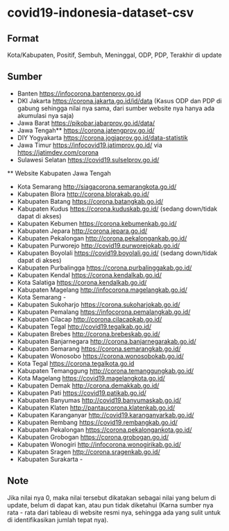 # covid19-indonesia-dataset-csv

## Format
Kota/Kabupaten, Positif, Sembuh, Meninggal, ODP, PDP, Terakhir di update

## Sumber
- Banten https://infocorona.bantenprov.go.id
- DKI Jakarta https://corona.jakarta.go.id/id/data (Kasus ODP dan PDP di gabung sehingga nilai nya sama, dari sumber website nya hanya ada akumulasi nya saja)
- Jawa Barat https://pikobar.jabarprov.go.id/data/
- Jawa Tengah** https://corona.jatengprov.go.id/ 
- DIY Yogyakarta https://corona.jogjaprov.go.id/data-statistik
- Jawa Timur https://infocovid19.jatimprov.go.id/ via https://jatimdev.com/corona
- Sulawesi Selatan https://covid19.sulselprov.go.id/

** Website Kabupaten Jawa Tengah
- Kota Semarang http://siagacorona.semarangkota.go.id/
- Kabupaten Blora http://corona.blorakab.go.id/
- Kabupaten Batang https://corona.batangkab.go.id/
- Kabupaten Kudus https://corona.kuduskab.go.id/ (sedang down/tidak dapat di akses)
- Kabupaten Kebumen https://corona.kebumenkab.go.id/
- Kabupaten Jepara http://corona.jepara.go.id/
- Kabupaten Pekalongan http://corona.pekalongankab.go.id/
- Kabupaten Purworejo http://covid19.purworejokab.go.id/
- Kabupaten Boyolali https://covid19.boyolali.go.id/ (sedang down/tidak dapat di akses)
- Kabupaten Purbalingga https://corona.purbalinggakab.go.id/
- Kabupaten Kendal https://corona.kendalkab.go.id/
- Kota Salatiga https://corona.kendalkab.go.id/
- Kabupaten Magelang http://infocorona.magelangkab.go.id/
- Kota Semarang -
- Kabupaten Sukoharjo https://corona.sukoharjokab.go.id/
- Kabupaten Pemalang https://infocorona.pemalangkab.go.id/
- Kabupaten Cilacap http://corona.cilacapkab.go.id/
- Kabupaten Tegal http://covid19.tegalkab.go.id/
- Kabupaten Brebes http://corona.brebeskab.go.id/
- Kabupaten Banjarnegara http://corona.banjarnegarakab.go.id/
- Kabupaten Semarang https://corona.semarangkab.go.id/
- Kabupaten Wonosobo https://corona.wonosobokab.go.id/
- Kota Tegal https://corona.tegalkota.go.id
- Kabupaten Temanggung http://corona.temanggungkab.go.id/
- Kota Magelang https://covid19.magelangkota.go.id/
- Kabupaten Demak http://corona.demakkab.go.id/
- Kabupaten Pati https://covid19.patikab.go.id/
- Kabupaten Banyumas http://covid19.banyumaskab.go.id/
- Kabupaten Klaten http://pantaucorona.klatenkab.go.id/
- Kabupaten Karanganyar http://covid19.karanganyarkab.go.id/
- Kabupaten Rembang https://covid19.rembangkab.go.id/
- Kabupaten Pekalongan https://corona.pekalongankota.go.id/
- Kabupaten Grobogan https://corona.grobogan.go.id/
- Kabupaten Wonogiri http://infocorona.wonogirikab.go.id/
- Kabupaten Sragen http://corona.sragenkab.go.id/
- Kabupaten Surakarta -



## Note
Jika nilai nya 0, maka nilai tersebut dikatakan sebagai nilai yang belum di update, belum di dapat kan, atau pun tidak diketahui (Karna sumber nya rata - rata dari tableau di website resmi nya, sehingga ada yang sulit untuk di identifikasikan jumlah tepat nya).
